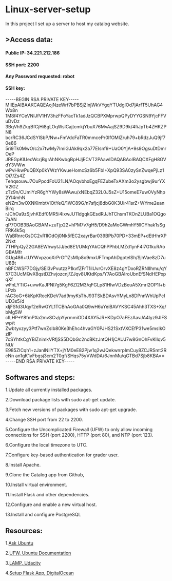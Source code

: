 # Linux-server-setup
In this project I set up a server to host my catalog website.

## >Access data:
#### Public IP: 34.221.212.186
#### SSH port: 2200
#### Any Password requested: robot
#### SSH key:
-----BEGIN RSA PRIVATE KEY-----
MIIEpAIBAAKCAQEAojNzeWrf7bPBSjZInjWkVYgqYTUdgIOd7jArfT5UhAG4Wo8n
1M8f4YCeVNIJfV1HV3hzFFoYacTk1adJzQCBPXMprwpQPyDYYGSN9YjcFFVuDvDz
3BqVh9ZkqBfCjHi8gLOqWslCajtcmkjYbuX76MvAajSZ9D9k/4fiJpTb4ZHKZPN8
bcrRC36JCdSYlSbP/Nw+FmVdcFaTR0mmcePr0IfOMIZruh79+bRdzJuQ9jf70e86
5ri9Tk0MwO/c2x7twMy7ImiGJAk9qx2a77EIsnf9+UaO0YjA+9s9OgsuDtDmrOeP
JREGpKIUecWcrjBgrAhNKwbgBpHJjECVT2PAawIDAQABAoIBAQCXFgH8GVdY3VWw
wPvHkwPuQBXp0kYWzYKwueHomcSz6b5FbI+XpQ93SA0zySnZwqePjLz1Oi7/Zs4Z
TehqsouwJ7OuPpcdFoU21LN/AOqvbhxEgqFEZubeTxAXm3o2ysgbwj9urYXV2lGZ
zTz9n/CUmiYzR6gYYWy8sWAwu/xNEbqZ32L0J5sZ+U15omeE7uw0VyNhp2YI4mhN
eNZm3wOXNKlmbtVlOtYeQ/1WC89G/n7sfjcj8dbG0K3Uir41srZ+WYme2eanBirq
rJChOa9zSjvhKEdf0MR5i4ixwJU11dgqkGEsdRJJhTChsmTKOnZLUBa1OQgo7aAN
qP7OOB3BAoGBAM+zuTjp22+hPM7v7gH5/D9h2aMoGWmhY5llCYhak1sSgFRK4k5q
WaBRnrcGsDC2vR1lOdOj0Nk5fEC2xayrBar039BPb70PD+33mEP+dEtHhrXP2Nxt
7THPpQyZ2GA8EWhwytJJ/ed8E1/UMqYAkCQhPPhbLMZd1ynF4l7G1kuRAoGBAMfr
GUg486+tUYWvpzooXrPrGf1ZsMIp8o9mxUFTmpAhDgptelSh/SjhVae8zD7uU8Bt
nBFCWSF7DGjy/SEl3vPvutzzP1kvfZFrT1ilUvrOrvXE8z4gYDxoRZRNIIhmu/qY
57C3UcMQvX8qstDZhvjozcnj/ZJqv8UKtdKps/Y7AoGBAIroUbnEfSNdHEPxpqXf
wFnLYTiC+uvwKaJPNl7g5KgF6Zl2M3/qFGLp81HIwVDzBeuA5Xmrl2OP1I+bLPzb
rAC3oG+6kKpKRocKDeV7ad9myKsThJ93TSkBDAsvYMyLn8DPnnWhUpPcIUD3s5/d
xIjFSfd3Uqyf2eRwGYL1TCBhAoGAa0Q9wH6uYeiBAVYKSC45Ahh3TXS+Xq/bMg5W
cILHP+Y8fmPXa2mvSCv/pYyrmmiOD4XAY5JR+KDpO7aFEzAavJA4lyz9JIFSwp/t
Zwbtyxzyy3Ptf7wnZsIb80Ke3hEhc4hvaGY0PJHS21SxtVXCEfP31we5msIkOzlP
7cSYhtkCgYBlZnimkVRfjSS5DQbGc2ncBKzJntQH1jCAUJ7w8GnOhFvKlIqv5NU/
E985ZICqh1+zJanlNiIYTX+jYM0eE82Pjw1q2wJQekwnrpImCuy8ZCJRSmt2RcNn
an1gK1yFbgsj3cm2T0gf/SHqs75yVWdDA/6JnnMu/qGTBd7Sjb8KBA==
-----END RSA PRIVATE KEY-----

## Softwares and steps:
1.Update all currently installed packages.

2.Download package lists with sudo apt-get update.

3.Fetch new versions of packages with sudo apt-get upgrade.

4.Change SSH port from 22 to 2200.

5.Configure the Uncomplicated Firewall (UFW) to only allow incoming connections for SSH (port 2200), HTTP (port 80), and NTP (port 123).

6.Configure the local timezone to UTC.

7.Configure key-based authentication for grader user.

8.Install Apache.

9.Clone the Catalog app from Github,

10.Install virtual environment.

11.Install Flask and other dependencies.

12.Configure and enable a new virtual host.

13.Install and configure PostgreSQL


## Resources:
1.[Ask Ubuntu](https://askubuntu.com/)

2.[UFW, Ubuntu Documentation](https://help.ubuntu.com/community/UFW)

3.[LAMP, Udacity](https://blog.udacity.com/2015/03/step-by-step-guide-install-lamp-linux-apache-mysql-python-ubuntu.html)

4.[Setup Flask App, DigitalOcean](https://www.digitalocean.com/community/tutorials/how-to-deploy-a-flask-application-on-an-ubuntu-vps)


